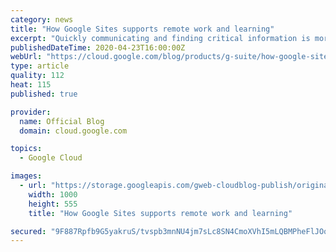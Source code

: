 ```yaml
---
category: news
title: "How Google Sites supports remote work and learning"
excerpt: "Quickly communicating and finding critical information is more important than ever. As businesses shift to remote work setups and educational institutions roll out distance learning programs, Google Sites can be a helpful tool for centralizing and sharing important information across large, dispersed"
publishedDateTime: 2020-04-23T16:00:00Z
webUrl: "https://cloud.google.com/blog/products/g-suite/how-google-sites-supports-remote-work-and-learning/"
type: article
quality: 112
heat: 115
published: true

provider:
  name: Official Blog
  domain: cloud.google.com

topics:
  - Google Cloud

images:
  - url: "https://storage.googleapis.com/gweb-cloudblog-publish/original_images/AppBuilder.blog_2.max-1000x1000.png"
    width: 1000
    height: 555
    title: "How Google Sites supports remote work and learning"

secured: "9F887Rpfb9G5yakruS/tvspb3mnNU4jm7sLc8SN4CmoXVhI5mLQBMPheFlJOqO55rmCECxS/7zP4VW1F255UqWT82ENsX3X1a9L/Zcb4b49aa8U/36q9lJlgcLgxevbPaxiuoasvtKv2Ue7JPGGpvQ0jFN83hhckNKKpSixvV+5CF56k2+UdhvfOq6xPljh4dxJ5ZzntYQLFmH4gLEv4Pqam4+HBeGUu1iLPrRmEvsPtYw0QS2wKpf+LDNhpLcK+0l1cPqGy0V7MKpa6AP7cNv9BXxr3UQnVeM6G8Uw1vBW4iVRvBjlQ13rP+pAwuXJS;K33i7XW8XI1RCpjIzrrGYQ=="
---
```


